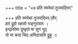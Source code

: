 +++
title = "०७ प्रति स्मरेथां तुजयद्भिर्"

+++
प्रति स्मरेथां तुजयद्भिर् एवैर्  
हतं द्रुहो रक्षसो भङ्गुरावतः ।  
इन्द्रासोमा दुष्कृते मा सुगं भूद्  
यो मा कदा चिद् अभिदासति द्रुहुः ॥